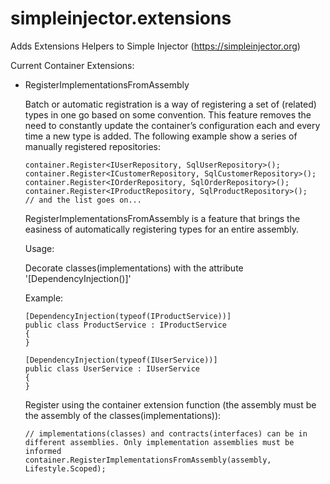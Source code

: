 # simpleinjector.extensions
Adds Extensions Helpers to Simple Injector (https://simpleinjector.org)

Current Container Extensions:
- RegisterImplementationsFromAssembly

    Batch or automatic registration is a way of registering a set of (related) types in one go based on some convention. This feature removes the need to constantly update the container’s configuration each and every time a new type is added. The following example show a series of manually registered repositories:

      container.Register<IUserRepository, SqlUserRepository>();
      container.Register<ICustomerRepository, SqlCustomerRepository>();
      container.Register<IOrderRepository, SqlOrderRepository>();
      container.Register<IProductRepository, SqlProductRepository>();
      // and the list goes on...

    RegisterImplementationsFromAssembly is a feature that brings the easiness of automatically registering types for an entire assembly.
    
    Usage:

    Decorate classes(implementations) with the attribute '[DependencyInjection()]'
    
    Example:
    
      [DependencyInjection(typeof(IProductService))]
      public class ProductService : IProductService
      {
      }
      
      [DependencyInjection(typeof(IUserService))]
      public class UserService : IUserService
      {
      }
      
    Register using the container extension function (the assembly must be the assembly of the classes(implementations)):
    
      // implementations(classes) and contracts(interfaces) can be in different assemblies. Only implementation assemblies must be informed
      container.RegisterImplementationsFromAssembly(assembly, Lifestyle.Scoped);
